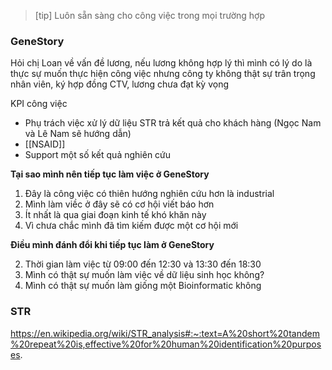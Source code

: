 > [tip] Luôn sẵn sàng cho công việc trong mọi trường hợp

### GeneStory

Hỏi chị Loan về vấn đề lương, nếu lương không hợp lý thì mình có lý do là thực sự muốn thực hiện công việc nhưng công ty không thật sự trân trọng nhân viên, ký hợp đồng CTV, lương chưa đạt kỳ vọng

KPI công việc

- Phụ trách việc xử lý dữ liệu STR trả kết quả cho khách hàng (Ngọc Nam và Lê Nam sẽ hướng dẫn)
- [[NSAID]]
- Support một số kết quả nghiên cứu

**Tại sao mình nên tiếp tục làm việc ở GeneStory**

1. Đây là công việc có thiên hướng nghiên cứu hơn là industrial
2. Mình làm viềc ở đây sẽ có cơ hội viết báo hơn
3. Ít nhất là qua giai đoạn kinh tế khó khăn này
4. Vì chưa chắc mình đã tìm kiếm được một cơ hội mới

**Điều mình đánh đổi khi tiếp tục làm ở GeneStory**

2. Thời gian làm việc từ 09:00 đến 12:30 và 13:30 đến 18:30
3. Mình có thật sự muốn làm việc về dữ liệu sinh học không?
4. Mình có thật sự muốn làm giống một Bioinformatic không

### STR

https://en.wikipedia.org/wiki/STR_analysis#:~:text=A%20short%20tandem%20repeat%20is,effective%20for%20human%20identification%20purposes.